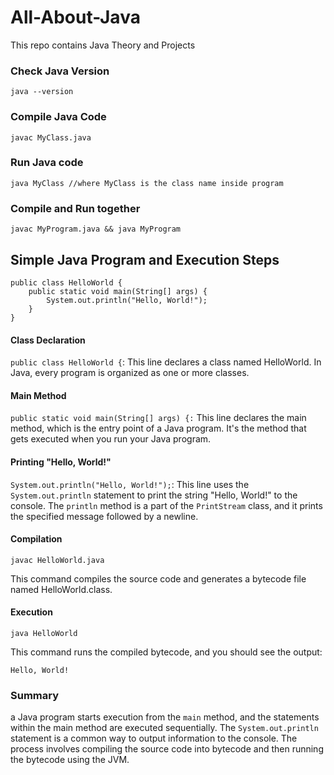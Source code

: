 # All-About-Java

This repo contains Java Theory and Projects

### Check Java Version

```
java --version
```

### Compile Java Code

```
javac MyClass.java
```

### Run Java code

```
java MyClass //where MyClass is the class name inside program
```

### Compile and Run together

```
javac MyProgram.java && java MyProgram
```

## Simple Java Program and Execution Steps

```
public class HelloWorld {
    public static void main(String[] args) {
        System.out.println("Hello, World!");
    }
}

```

#### Class Declaration

`public class HelloWorld {`: This line declares a class named HelloWorld. In Java, every program is organized as one or more classes.

#### Main Method

`public static void main(String[] args) {:` This line declares the main method, which is the entry point of a Java program. It's the method that gets executed when you run your Java program.

#### Printing "Hello, World!"

`System.out.println("Hello, World!");`: This line uses the `System.out.println` statement to print the string "Hello, World!" to the console. The `println` method is a part of the `PrintStream` class, and it prints the specified message followed by a newline.

#### Compilation

```
javac HelloWorld.java
```

This command compiles the source code and generates a bytecode file named HelloWorld.class.

#### Execution

```
java HelloWorld
```

This command runs the compiled bytecode, and you should see the output:

```
Hello, World!
```

### Summary

a Java program starts execution from the `main` method, and the statements within the main method are executed sequentially. The `System.out.println` statement is a common way to output information to the console. The process involves compiling the source code into bytecode and then running the bytecode using the JVM.
